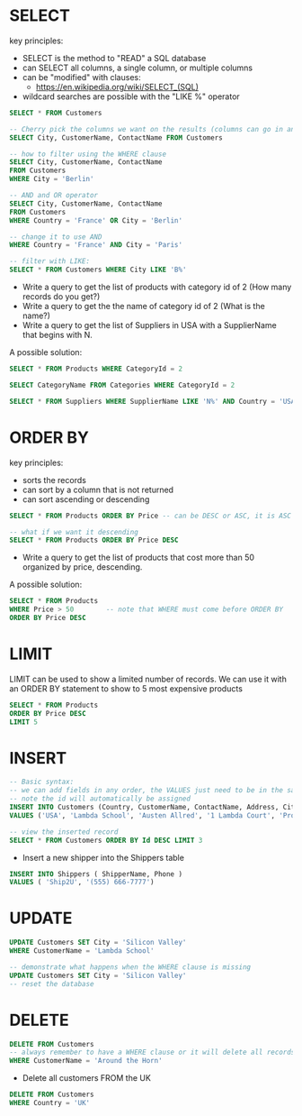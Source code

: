 # SELECT

key principles:
- SELECT is the method to "READ" a SQL database
- can SELECT all columns, a single column, or multiple columns
- can be "modified" with clauses:
  - https://en.wikipedia.org/wiki/SELECT_(SQL)
- wildcard searches are possible with the "LIKE %" operator

```sql
SELECT * FROM Customers 

-- Cherry pick the columns we want on the results (columns can go in any order)
SELECT City, CustomerName, ContactName FROM Customers

-- how to filter using the WHERE clause
SELECT City, CustomerName, ContactName
FROM Customers
WHERE City = 'Berlin'

-- AND and OR operator
SELECT City, CustomerName, ContactName
FROM Customers
WHERE Country = 'France' OR City = 'Berlin'

-- change it to use AND
WHERE Country = 'France' AND City = 'Paris'

-- filter with LIKE:
SELECT * FROM Customers WHERE City LIKE 'B%'
```

- Write a query to get the list of products with category id of 2 (How many
records do you get?) 
- Write a query to get the the name of category id of 2 (What is the name?)
- Write a query to get the list of Suppliers in USA with a SupplierName that
begins with N.

A possible solution:

```sql
SELECT * FROM Products WHERE CategoryId = 2

SELECT CategoryName FROM Categories WHERE CategoryId = 2

SELECT * FROM Suppliers WHERE SupplierName LIKE 'N%' AND Country = 'USA'
```


# ORDER BY

key principles:
- sorts the records
- can sort by a column that is not returned
- can sort ascending or descending

```sql
SELECT * FROM Products ORDER BY Price -- can be DESC or ASC, it is ASC by default 

-- what if we want it descending
SELECT * FROM Products ORDER BY Price DESC
```

- Write a query to get the list of products that cost more than 50 organized by
price, descending. 

A possible solution:

```sql
SELECT * FROM Products
WHERE Price > 50        -- note that WHERE must come before ORDER BY
ORDER BY Price DESC
```

# LIMIT

LIMIT can be used to show a limited number of records.
We can use it with an ORDER BY statement to show to 5 most expensive products

```sql
SELECT * FROM Products
ORDER BY Price DESC
LIMIT 5
```

# INSERT

```sql
-- Basic syntax:
-- we can add fields in any order, the VALUES just need to be in the same ordinal position
-- note the id will automatically be assigned
INSERT INTO Customers (Country, CustomerName, ContactName, Address, City, PostalCode)
VALUES ('USA', 'Lambda School', 'Austen Allred', '1 Lambda Court', 'Provo', '84601');

-- view the inserted record
SELECT * FROM Customers ORDER BY Id DESC LIMIT 3
```

- Insert a new shipper into the Shippers table

```sql
INSERT INTO Shippers ( ShipperName, Phone )
VALUES ( 'Ship2U', '(555) 666-7777')
```


# UPDATE

```sql
UPDATE Customers SET City = 'Silicon Valley'
WHERE CustomerName = 'Lambda School'
```

```sql
-- demonstrate what happens when the WHERE clause is missing
UPDATE Customers SET City = 'Silicon Valley'
-- reset the database
```


# DELETE

```sql
DELETE FROM Customers
-- always remember to have a WHERE clause or it will delete all records in the table
WHERE CustomerName = 'Around the Horn'
```

- Delete all customers FROM the UK

```sql
DELETE FROM Customers
WHERE Country = 'UK'
```
